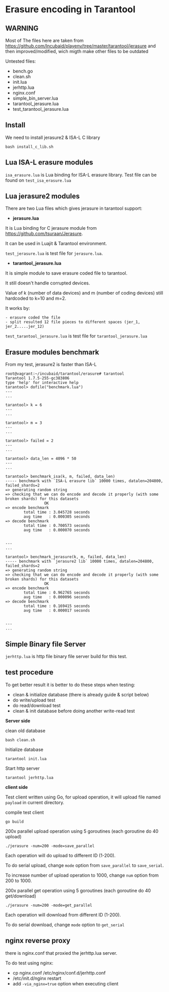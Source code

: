 # Erasure encoding in Tarantool

## WARNING

Most of The files here are taken from https://github.com/Incubaid/playenv/tree/master/tarantool/jerasure
and then improved/modified, wich migth make other files to be outdated

Untested files:
- bench.go
- clean.sh
- init.lua
- jerhttp.lua
- nginx.conf
- simple_bin_server.lua
- tarantool_jerasure.lua
- test_tarantool_jerasure.lua

## Install

We need to install jerasure2 & ISA-L C library

```
bash install_c_lib.sh
```

## Lua ISA-L erasure modules

`isa_erasure.lua` is Lua binding for ISA-L erasure library.
Test file can be found on `test_isa_erasure.lua`

## Lua jerasure2 modules

There are two Lua files which gives jerasure in tarantool support:

- **jerasure.lua**

It is Lua binding for C jerasure module from https://github.com/tsuraan/Jerasure.

It can be used in Luajit & Tarantool environment.

`test_jerasure.lua` is test file for `jerasure.lua`.

- **tarantool_jerasure.lua**

It is simple module to save erasure coded file to tarantool.

It still doesn't handle corrupted devices.

Value of k (number of data devices) and m (number of coding devices) still hardcoded
to k=10 and m=2.

It works by:

	- erasure coded the file
	- split resulted 12 file pieces to different spaces (jer_1, jer_2.....jer_12)

`test_tarantool_jerasure.lua` is test file for `tarantool_jerasure.lua`

## Erasure modules benchmark

From my test, jerasure2 is faster than ISA-L

```
root@vagrant:~/incubaid/tarantool/erasure# tarantool
Tarantool 1.7.5-255-gc383806
type 'help' for interactive help
tarantool> dofile("benchmark.lua")
---
...

tarantool> k = 6     
---
...

tarantool> m = 3
---
...

tarantool> failed = 2
---
...

tarantool> data_len = 4096 * 50
---
...

tarantool> benchmark_isa(k, m, failed, data_len)
----- benchmark with `ISA-L erasure lib` 10000 times, datalen=204800, failed_shards=2
=> generating random string
=> checking that we can do encode and decode it properly (with some broken shards) for this datasets
                 OK
=> encode benchmark
        total time : 3.045728 seconds
        avg time   : 0.000305 seconds
=> decode benchmark
        total time : 0.700573 seconds
        avg time   : 0.000070 seconds


---
...

tarantool> benchmark_jerasure(k, m, failed, data_len)
----- benchmark with `jerasure2 lib` 10000 times, datalen=204800, failed_shards=2
=> generating random string
=> checking that we can do encode and decode it properly (with some broken shards) for this datasets
                 OK
=> encode benchmark
        total time : 0.962765 seconds
        avg time   : 0.000096 seconds
=> decode benchmark
        total time : 0.169415 seconds
        avg time   : 0.000017 seconds


---
...

```

## Simple Binary file Server 

`jerhttp.lua` is http file binary file server build for this test.


## test procedure

To get better result it is better to do these steps when testing:

- clean & initialize database (there is already guide & script below)
- do write/upload test
- do read/download test
- clean & init database before doing another write-read test

**Server side**

clean old database 

```
bash clean.sh
```

Initialize database

```
tarantool init.lua
```

Start http server

```
tarantool jerhttp.lua
```

**client side**

Test client written using Go, for upload operation, it will upload file named `payload` in 
current directory.

compile test client

```
go build
```

200x parallel upload operation using 5 goroutines (each goroutine do 40 upload)

```
./jerasure -num=200 -mode=save_parallel
```

Each operation will do upload to different ID (1-200).

To do serial upload, change `mode` option from `save_parallel` to `save_serial`.

To increase number of upload operation to 1000, change `num` option from 200 to 1000.


200x parallel get operation using 5 goroutines (each goroutine do 40 get/download)

```
./jerasure -num=200 -mode=get_parallel
```

Each operation will download from different ID (1-200).

To do serial download, change `mode` option to `get_serial`

## nginx reverse proxy

there is nginx.conf that proxied the jerhttp.lua server.

To do test using nginx:

- cp nginx.conf /etc/nginx/conf.d/jerhttp.conf
- /etc/init.d/nginx restart
- add `-via_nginx=true` option when executing client

